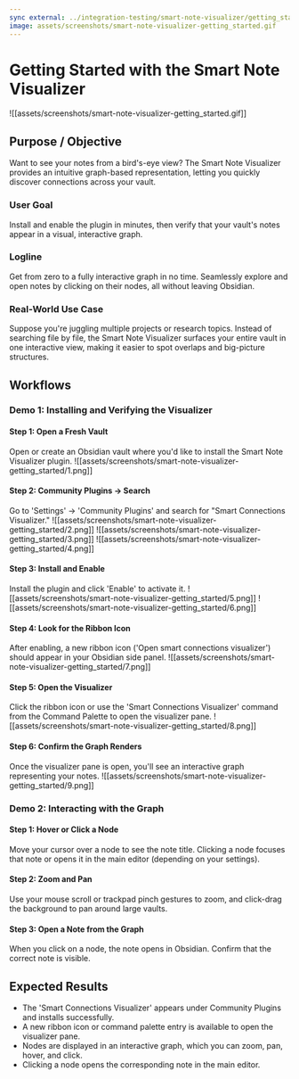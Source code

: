 ```yaml
---
sync external: ../integration-testing/smart-note-visualizer/getting_started.demo.md
image: assets/screenshots/smart-note-visualizer-getting_started.gif
---
```

# Getting Started with the Smart Note Visualizer
![[assets/screenshots/smart-note-visualizer-getting_started.gif]]
## Purpose / Objective
Want to see your notes from a bird's-eye view? The Smart Note Visualizer provides an intuitive graph-based representation, letting you quickly discover connections across your vault.

### User Goal
Install and enable the plugin in minutes, then verify that your vault's notes appear in a visual, interactive graph.

### Logline
Get from zero to a fully interactive graph in no time. Seamlessly explore and open notes by clicking on their nodes, all without leaving Obsidian.

### Real-World Use Case
Suppose you're juggling multiple projects or research topics. Instead of searching file by file, the Smart Note Visualizer surfaces your entire vault in one interactive view, making it easier to spot overlaps and big-picture structures.

## Workflows

### Demo 1: Installing and Verifying the Visualizer

#### Step 1: Open a Fresh Vault
Open or create an Obsidian vault where you'd like to install the Smart Note Visualizer plugin.
![[assets/screenshots/smart-note-visualizer-getting_started/1.png]]

#### Step 2: Community Plugins → Search
Go to 'Settings' → 'Community Plugins' and search for "Smart Connections Visualizer."
![[assets/screenshots/smart-note-visualizer-getting_started/2.png]]
![[assets/screenshots/smart-note-visualizer-getting_started/3.png]]
![[assets/screenshots/smart-note-visualizer-getting_started/4.png]]

#### Step 3: Install and Enable
Install the plugin and click 'Enable' to activate it. 
![[assets/screenshots/smart-note-visualizer-getting_started/5.png]]
![[assets/screenshots/smart-note-visualizer-getting_started/6.png]]

#### Step 4: Look for the Ribbon Icon
After enabling, a new ribbon icon ('Open smart connections visualizer') should appear in your Obsidian side panel.
![[assets/screenshots/smart-note-visualizer-getting_started/7.png]]

#### Step 5: Open the Visualizer
Click the ribbon icon or use the 'Smart Connections Visualizer' command from the Command Palette to open the visualizer pane.
![[assets/screenshots/smart-note-visualizer-getting_started/8.png]]

#### Step 6: Confirm the Graph Renders
Once the visualizer pane is open, you'll see an interactive graph representing your notes.
![[assets/screenshots/smart-note-visualizer-getting_started/9.png]]

### Demo 2: Interacting with the Graph

#### Step 1: Hover or Click a Node
Move your cursor over a node to see the note title. Clicking a node focuses that note or opens it in the main editor (depending on your settings).

#### Step 2: Zoom and Pan
Use your mouse scroll or trackpad pinch gestures to zoom, and click-drag the background to pan around large vaults.

#### Step 3: Open a Note from the Graph
When you click on a node, the note opens in Obsidian. Confirm that the correct note is visible.

## Expected Results
- The 'Smart Connections Visualizer' appears under Community Plugins and installs successfully.
- A new ribbon icon or command palette entry is available to open the visualizer pane.
- Nodes are displayed in an interactive graph, which you can zoom, pan, hover, and click.
- Clicking a node opens the corresponding note in the main editor.